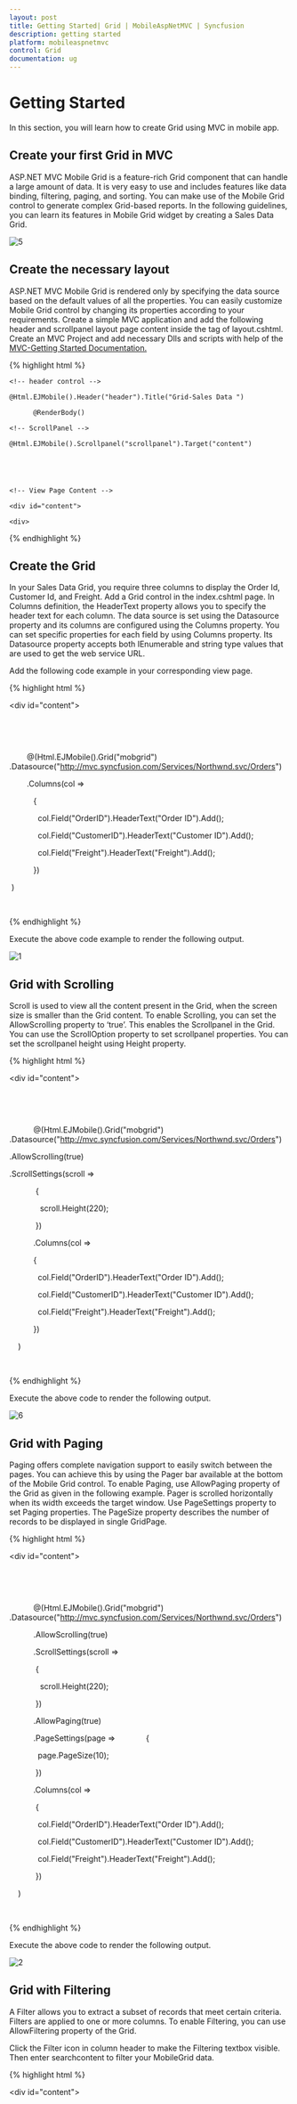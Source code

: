 ```yaml
---
layout: post
title: Getting Started| Grid | MobileAspNetMVC | Syncfusion
description: getting started
platform: mobileaspnetmvc
control: Grid
documentation: ug
---
```


# Getting Started

In this section, you will learn how to create Grid using MVC in mobile app.

## Create your first Grid in MVC

ASP.NET MVC Mobile Grid is a feature-rich Grid component that can handle a large amount of data. It is very easy to use and includes features like data binding, filtering, paging, and sorting. You can make use of the Mobile Grid control to generate complex Grid-based reports. In the following guidelines, you can learn its features in Mobile Grid widget by creating a Sales Data Grid. 


![5](Getting-Started_images/Getting-Started_img1.png)

## Create the necessary layout 

ASP.NET MVC Mobile Grid is rendered only by specifying the data source based on the default values of all the properties. You can easily customize Mobile Grid control by changing its properties according to your requirements. Create a simple MVC application and add the following header and scrollpanel layout page content inside the <body> tag of layout.cshtml. Create an MVC Project and add necessary Dlls and scripts with help of the [MVC-Getting Started Documentation.](http://docs.syncfusion.com/js/)

{% highlight html %}

<!-- Layout Page Content -->

    <!-- header control -->

    @Html.EJMobile().Header("header").Title("Grid-Sales Data ")

          @RenderBody()

    <!-- ScrollPanel -->

    @Html.EJMobile().Scrollpanel("scrollpanel").Target("content")





    <!-- View Page Content -->

    <div id="content">

    <div>

{% endhighlight %}

## Create the Grid

In your Sales Data Grid, you require three columns to display the Order Id, Customer Id, and Freight.  Add a Grid control in the index.cshtml page. In Columns definition, the HeaderText property allows you to specify the header text for each column. The data source is set using the Datasource property and its columns are configured using the Columns property. You can set specific properties for each field by using Columns property. Its Datasource property accepts both IEnumerable and string type values that are used to get the web service URL.

Add the following code example in your corresponding view page.

{% highlight html %}

<div id="content">

    <div>

        <!--Mobile Grid control  -->

        @(Html.EJMobile().Grid<object>("mobgrid")
        .Datasource("http://mvc.syncfusion.com/Services/Northwnd.svc/Orders")

        .Columns(col =>

           {

             col.Field("OrderID").HeaderText("Order ID").Add();

             col.Field("CustomerID").HeaderText("Customer ID").Add();

             col.Field("Freight").HeaderText("Freight").Add();

           })

 )

    </div>

</div>

{% endhighlight %}

Execute the above code example to render the following output.


![1](Getting-Started_images/Getting-Started_img2.png)



## Grid with Scrolling

Scroll is used to view all the content present in the Grid, when the screen size is smaller than the Grid content. To enable Scrolling, you can set the AllowScrolling property to ‘true’. This enables the Scrollpanel in the Grid.  You can use the ScrollOption property to set scrollpanel properties. You can set the scrollpanel height using Height property.

{% highlight html %}

<div id="content">

    <div>

           <!--Mobile Grid control  -->

           @(Html.EJMobile().Grid<object>("mobgrid")
           .Datasource("http://mvc.syncfusion.com/Services/Northwnd.svc/Orders")

.AllowScrolling(true)

.ScrollSettings(scroll =>

            {

              scroll.Height(220);

            })

           .Columns(col =>

           {

             col.Field("OrderID").HeaderText("Order ID").Add();

             col.Field("CustomerID").HeaderText("Customer ID").Add();

             col.Field("Freight").HeaderText("Freight").Add();

           })

    )

    </div>

</div>

{% endhighlight %}

Execute the above code to render the following output.


![6](Getting-Started_images/Getting-Started_img3.png)



## Grid with Paging

Paging offers complete navigation support to easily switch between the pages. You can achieve this by using the Pager bar available at the bottom of the Mobile Grid control. To enable Paging, use AllowPaging property of the Grid as given in the following example. Pager is scrolled horizontally when its width exceeds the target window. Use PageSettings property to set Paging properties. The PageSize property describes the number of records to be displayed in single GridPage. 

{% highlight html %}

<div id="content">

    <div>

           <!--Mobile Grid control  -->

           @(Html.EJMobile().Grid<object>("mobgrid")
           .Datasource("http://mvc.syncfusion.com/Services/Northwnd.svc/Orders")

           .AllowScrolling(true)

           .ScrollSettings(scroll =>

            {

              scroll.Height(220);

            })

           .AllowPaging(true)

           .PageSettings(page => 
            {

             page.PageSize(10);

            })

           .Columns(col =>

            {	

             col.Field("OrderID").HeaderText("Order ID").Add();

             col.Field("CustomerID").HeaderText("Customer ID").Add();

             col.Field("Freight").HeaderText("Freight").Add();

            })

    )

    </div>

</div>

{% endhighlight %}

Execute the above code to render the following output.


![2](Getting-Started_images/Getting-Started_img4.png)


## Grid with Filtering

A Filter allows you to extract a subset of records that meet certain criteria. Filters are applied to one or more columns. To enable Filtering, you can use AllowFiltering property of the Grid.

Click the Filter icon in column header to make the Filtering textbox visible. Then enter searchcontent to filter your MobileGrid data.

{% highlight html %}

<div id="content">

    <div>

           <!--Mobile Grid control  -->

           @(Html.EJMobile().Grid<object>("mobgrid")
           .Datasource("http://mvc.syncfusion.com/Services/Northwnd.svc/Orders")

           .AllowScrolling(true)

           .ScrollSettings(scroll =>

            {

              scroll.Height(220);

            })

.AllowPaging(true)

           .PageSettings(page => 
            {

             page.PageSize(10);

            })
. AllowFiltering(true)

           .Columns(col =>

            {

             col.Field("OrderID").HeaderText("Order ID").Add();

             col.Field("CustomerID").HeaderText("Customer ID").Add();

             col.Field("Freight").HeaderText("Freight").Add();

            })

    )

    </div>

</div>

{% endhighlight %}


N> The Filter query is a combination of value and symbols (“<, >, =, etc). For example, you can provide “<10255” in Order ID column. The numeric columns are filtered by using the symbols ‘<’, ‘>’, ‘=’, ‘<=’, ‘>=’, ‘!’ and the string columns are filtered by using the symbols “%” (for startswith and endswith) and “*” (contains). Also, you can use “&&” and OR operator to provide multiple conditions in single column.

Execute the above code, and then click the OrderID column header to render the following output.

![3](Getting-Started_images/Getting-Started_img6.png)


In the above output, it is clear that OrderIdFilter is selected and the OrderIdFilter column is filled with the value 10260.


![4](Getting-Started_images/Getting-Started_img7.png)


## Sortable Grid Columns

You can Sort column data either in ascending or descending order. To enable Sorting, you can use AllowSorting property of Grid and click the column header to sort the Grid columns. The down arrow indicates that the column is sorted in ascending order and up arrow indicates that the column is sorted in descending order. If there is no arrow, it means the sorting is cleared.

{% highlight html %}

<div id="content">

    <div>

           <!--Mobile Grid control  -->

           @(Html.EJMobile().Grid<object>("mobgrid")
           .Datasource("http://mvc.syncfusion.com/Services/Northwnd.svc/Orders")  
           .AllowScrolling(true)

           .ScrollSettings(scroll =>

            {

              scroll.Height(220);

            })

.AllowPaging(true)

           .PageSettings(page => 
            {

             page.PageSize(10);

            })
           . AllowFiltering(true) 
. AllowSorting(true)

           .Columns(col =>

            {

             col.Field("OrderID").HeaderText("Order ID").Add();

             col.Field("CustomerID").HeaderText("Customer ID").Add();

             col.Field("Freight").HeaderText("Freight").Add();

            })

    )

    </div>

</div>

{% endhighlight %}

![5](Getting-Started_images/Getting-Started_img8.png)






